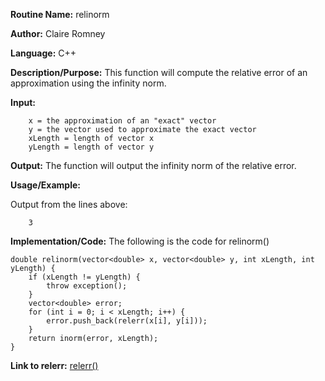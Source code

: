 **Routine Name:**       relinorm

**Author:** Claire Romney

**Language:** C++

**Description/Purpose:** This function will compute the relative error of an approximation using the infinity norm.

**Input:** 
        
        x = the approximation of an "exact" vector
        y = the vector used to approximate the exact vector
        xLength = length of vector x
        yLength = length of vector y
        
**Output:** The function will output the infinity norm of the relative error.

**Usage/Example:**

        
       
Output from the lines above:

        3
  
**Implementation/Code:** The following is the code for relinorm()

    double relinorm(vector<double> x, vector<double> y, int xLength, int yLength) {
	    if (xLength != yLength) {
		    throw exception();
	    }
	    vector<double> error;
	    for (int i = 0; i < xLength; i++) {
		    error.push_back(relerr(x[i], y[i]));
	    }
	    return inorm(error, xLength);
    }
    
**Link to relerr:**
  [relerr()](../resources/relerr.md)
